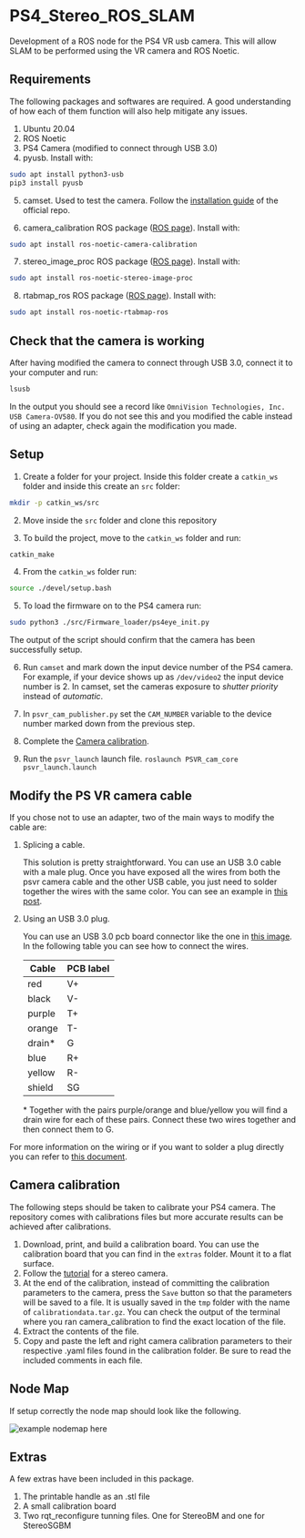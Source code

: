 # PS4_Stereo_ROS_SLAM

Development of a ROS node for the PS4 VR usb camera. This will allow SLAM to be performed using the VR camera and ROS Noetic.

## Requirements

The following packages and softwares are required. A good understanding of how each of them function will also help mitigate any issues.

1. Ubuntu 20.04
2. ROS Noetic
3. PS4 Camera (modified to connect through USB 3.0)
4. pyusb. Install with:

```bash
sudo apt install python3-usb
pip3 install pyusb
```

5. camset. Used to test the camera. Follow the [installation guide](https://github.com/azeam/camset?tab=readme-ov-file#installation) of the official repo.

6. camera_calibration ROS package ([ROS page](http://wiki.ros.org/camera_calibration)).
   Install with:

```bash
sudo apt install ros-noetic-camera-calibration
```

7. stereo_image_proc ROS package ([ROS page](https://wiki.ros.org/stereo_image_proc)).
   Install with:

```bash
sudo apt install ros-noetic-stereo-image-proc
```

8. rtabmap_ros ROS package ([ROS page](http://wiki.ros.org/rtabmap_ros)).
   Install with:

```bash
sudo apt install ros-noetic-rtabmap-ros
```

## Check that the camera is working

After having modified the camera to connect through USB 3.0, connect it to your computer and run:

```bash
lsusb
```

In the output you should see a record like `OmniVision Technologies, Inc. USB Camera-OV580`. If you do not see this and you modified the cable instead of using an adapter, check again the modification you made.

## Setup

1. Create a folder for your project. Inside this folder create a `catkin_ws` folder and inside this create an `src` folder:

```bash
mkdir -p catkin_ws/src
```

2. Move inside the `src` folder and clone this repository

3. To build the project, move to the `catkin_ws` folder and run:

```bash
catkin_make
```

4. From the `catkin_ws` folder run:

```bash
source ./devel/setup.bash
```

5. To load the firmware on to the PS4 camera run:

```bash
sudo python3 ./src/Firmware_loader/ps4eye_init.py
```

The output of the script should confirm that the camera has been successfully setup.

6. Run `camset` and mark down the input device number of the PS4 camera. For example, if your device shows up as `/dev/video2` the input device number is 2. In camset, set the cameras exposure to _shutter priority_ instead of _automatic_.

7. In `psvr_cam_publisher.py` set the `CAM_NUMBER` variable to the device number marked down from the previous step.
8. Complete the [Camera calibration](#camera-calibration).
9. Run the `psvr_launch` launch file. `roslaunch PSVR_cam_core psvr_launch.launch`

## Modify the PS VR camera cable

If you chose not to use an adapter, two of the main ways to modify the cable are:

1. Splicing a cable.

   This solution is pretty straightforward. You can use an USB 3.0 cable with a male plug. Once you have exposed all the wires from both the psvr camera cable and the other USB cable, you just need to solder together the wires with the same color. You can see an example in [this post](https://www.tumblr.com/ps4eye/79572946666/more-photos-of-cable-wiring-to-clarify-how-the?source=share).

2. Using an USB 3.0 plug.

   You can use an USB 3.0 pcb board connector like the one in [this image](https://github.com/Ivanf1/PS4_Stereo_ROS_SLAM/blob/main/extras/usb_a_breakout.png). In the following table you can see how to connect the wires.

   | Cable   | PCB label |
   | ------- | --------- |
   | red     | V+        |
   | black   | V-        |
   | purple  | T+        |
   | orange  | T-        |
   | drain\* | G         |
   | blue    | R+        |
   | yellow  | R-        |
   | shield  | SG        |

   \* Together with the pairs purple/orange and blue/yellow you will find a drain wire for each of these pairs. Connect these two wires together and then connect them to G.

For more information on the wiring or if you want to solder a plug directly you can refer to [this document](https://conec.com/wp-content/uploads/2023/12/IP67-USB3.0-Assembly-Instructions-Aug-21-2017.pdf).

## Camera calibration

The following steps should be taken to calibrate your PS4 camera. The repository comes with calibrations files but more accurate results can be achieved after calibrations.

1. Download, print, and build a calibration board. You can use the calibration board that you can find in the `extras` folder. Mount it to a flat surface.
2. Follow the [tutorial](https://wiki.ros.org/camera_calibration/Tutorials/StereoCalibration) for a stereo camera.
3. At the end of the calibration, instead of committing the calibration parameters to the camera, press the `Save` button so that the parameters will be saved to a file. It is usually saved in the `tmp` folder with the name of `calibrationdata.tar.gz`. You can check the output of the terminal where you ran camera_calibration to find the exact location of the file.
4. Extract the contents of the file.
5. Copy and paste the left and right camera calibration parameters to their respective .yaml files found in the calibration folder. Be sure to read the included comments in each file.

## Node Map

If setup correctly the node map should look like the following.

![example nodemap here](https://i.imgur.com/3PNwTHu.png)

## Extras

A few extras have been included in this package.

1. The printable handle as an .stl file
2. A small calibration board
3. Two rqt_reconfigure tunning files. One for StereoBM and one for StereoSGBM
